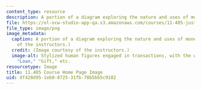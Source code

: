 ```yaml
---
content_type: resource
description: A portion of a diagram exploring the nature and uses of money.
file: https://ol-ocw-studio-app-qa.s3.amazonaws.com/courses/11-405-just-money-banking-as-if-society-mattered-spring-2021/df428d951eb8872531fb78b5bb5c9182_11-405s21.png
file_type: image/png
image_metadata:
  caption: A portion of a diagram exploring the nature and uses of money. (Image courtesy
    of the instructors.)
  credit: (Image courtesy of the instructors.)
  image-alt: Stylized human figures engaged in transactions, with the words "Buy,"
    "Loan," "Gift," etc.
resourcetype: Image
title: 11.405 Course Home Page Image
uid: df428d95-1eb8-8725-31fb-78b5bb5c9182
---
```

